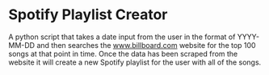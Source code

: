 # Spotify Playlist Creator 
A python script that takes a date input from the user in the format of YYYY-MM-DD and then searches the www.billboard.com website for the top 100 songs at that point in time. Once the data has been scraped from the website it will create a new Spotify playlist for the user with all of the songs. 
